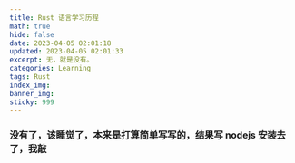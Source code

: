 ```yaml
---
title: Rust 语言学习历程
math: true
hide: false
date: 2023-04-05 02:01:18
updated: 2023-04-05 02:01:33
excerpt: 无，就是没有。
categories: Learning
tags: Rust
index_img:
banner_img:
sticky: 999
---
```


### 没有了，该睡觉了，本来是打算简单写写的，结果写 nodejs 安装去了，我敲